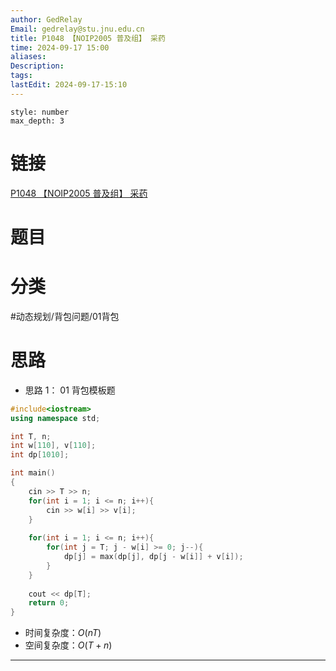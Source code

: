 ```yaml
---
author: GedRelay
Email: gedrelay@stu.jnu.edu.cn
title: P1048 【NOIP2005 普及组】 采药
time: 2024-09-17 15:00
aliases: 
Description: 
tags: 
lastEdit: 2024-09-17-15:10
---
```


```toc
style: number
max_depth: 3
```

# 链接
[P1048 【NOIP2005 普及组】 采药](https://www.luogu.com.cn/problem/P1048) 

# 题目


# 分类
#动态规划/背包问题/01背包 

# 思路
- 思路 1：
01 背包模板题


```cpp
#include<iostream>
using namespace std;

int T, n;
int w[110], v[110];
int dp[1010];

int main()
{
	cin >> T >> n;
	for(int i = 1; i <= n; i++){
	    cin >> w[i] >> v[i];
	}
	
	for(int i = 1; i <= n; i++){
	    for(int j = T; j - w[i] >= 0; j--){
	        dp[j] = max(dp[j], dp[j - w[i]] + v[i]);
	    }
	}
	
	cout << dp[T];
	return 0;
}
```


- 时间复杂度：${O\left( nT \right)  }$ 
- 空间复杂度：${O\left( T+n \right)  }$ 


---

